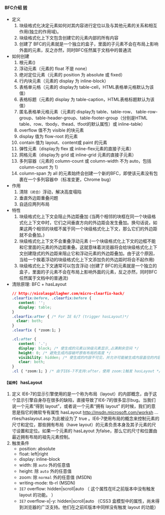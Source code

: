 #### BFC介绍 [转](http://www.iyunlu.com/view/css-xhtml/55.html)
- 定义
  1. 块级格式化决定元素如何对其内容进行定位以及与其他元素的关系和相互作用(独立的作用域)。
  2. 块级格式化上下文包含创建它的元素内部的所有内容
  3. 创建了 BFC的元素就是一个独立的盒子，里面的子元素不会在布局上影响外面的元素，反之亦然，同时BFC任然属于文档中的普通流
- 如何创建
  1. 根元素(<html>)
  2. 浮动元素（元素的 float 不是 none）
  3. 绝对定位元素（元素的 position 为 absolute 或 fixed）
  4. 行内块元素（元素的 display 为 inline-block）
  5. 表格单元格（元素的 display为 table-cell，HTML表格单元格默认为该值）
  6. 表格标题（元素的 display 为 table-caption，HTML表格标题默认为该值）
  7. 匿名表格单元格元素（元素的 display为 table、table-row、 table-row-group、table-header-group、table-footer-group（分别是HTML table、row、tbody、thead、tfoot的默认属性）或 inline-table）
  8. overflow 值不为 visible 的块元素
  9. display 值为 flow-root 的元素
  10. contain 值为 layout、content或 paint 的元素
  11. 弹性元素（display为 flex 或 inline-flex元素的直接子元素）
  12. 网格元素（display为 grid 或 inline-grid 元素的直接子元素）
  13. 多列容器（元素的 column-count 或 column-width 不为 auto，包括 column-count 为 1）
  14. column-span 为 all 的元素始终会创建一个新的BFC，即使该元素没有包裹在一个多列容器中（标准变更，Chrome bug）
- 作用
  1. 清除`（闭合）`浮动，解决高度塌陷
  2. 垂直外边距重叠问题
  3. 自适应两列布局
- 特性
  1. 块级格式化上下文会阻止外边距叠加 (当两个相邻的块框在同一个块级格式化上下文中时，它们之间垂直方向的外边距会发生叠加。换句话说，如果这两个相邻的块框不属于同一个块级格式化上下文，那么它们的外边距就不会叠加。)
  1. 块级格式化上下文不会重叠浮动元素 (一个块级格式化上下文的边框不能和它里面的元素的外边距重叠。这就意味着浏览器将会给块级格式化上下文创建隐式的外边距来阻止它和浮动元素的外边距叠加。由于这个原因，当给一个挨着浮动的块级格式化上下文添加负的外边距时将会不起作用)
  1. 块级格式化上下文通常可以包含浮动 (创建了 BFC的元素就是一个独立的盒子，里面的子元素不会在布局上影响外面的元素，反之亦然，同时BFC任然属于文档中的普通流)
- 清除原理: BFC + hasLayout
  ```css
  // http://nicolasgallagher.com/micro-clearfix-hack/
  .clearfix:before, .clearfix:before {
     content: '';
     display: table;
  }
  .clearfix:after { /* For IE 6/7 (trigger hasLayout)*/
    clear: both;
  }
  .clearfix { *zoom:1; }
  ```
  ```css
  .cl:after {
     content: '.';
     display: block; /* 使生成的元素以块级元素显示,占满剩余空间 */
     height: 0; /* 避免生成内容破坏原有布局的高度 */
     visibility: hidden; /* 使生成的内容不可见，并允许可能被生成内容盖住的内容可以进行点击和交互 */
     clear: both;
  }
  .cl { *zoom:1; } /* 由于IE6-7不支持:after，使用 zoom:1触发 hasLayout */
  ```

#### `【延伸】` hasLayout
  1. 定义 IE6-7的显示引擎使用的是一个称为布局（layout）的内部概念，由于这个显示引擎自身存在很多的缺陷，直接导致了IE6-7的很多显示bug。当我们说一个元素“得到 layout”，或者说一个元素“拥有 layout” 的时候，我们的意思是指它的微软专有属性 hasLayout http://msdn.microsoft.com/worksh ... rties/haslayout.asp 为此被设为了 true 。IE6-7使用布局的概念来控制元素的尺寸和定位，那些拥有布局（have layout）的元素负责本身及其子元素的尺寸设置和定位。如果一个元素的 hasLayout 为false，那么它的尺寸和位置由最近拥有布局的祖先元素控制。
  2. 触发条件
     - position: absolute
     - float: left|right
     - display: inline-block
     - width: 除 `auto` 外的任意值
     - height: 除 `auto` 外的任意值
     - zoom: 除 `normal` 外的任意值 (MSDN)
     - writing-mode: tb-rl (MSDN)
     - `IE7` overflow: hidden|scroll|auto （ 这个属性在IE之前版本中没有触发 layout 的功能。 ）
     - `IE7` overflow-x|-y: hidden|scroll|auto （CSS3 盒模型中的属性，尚未得到浏览器的广泛支持。他们在之前IE版本中同样没有触发 layout 的功能）
